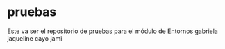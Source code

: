# pruebas
Este va ser el repositorio de pruebas para el módulo de Entornos
gabriela jaqueline cayo jami
